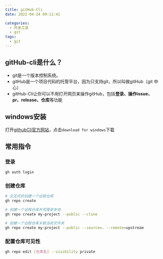 ```yaml
---
title: gitHub-Cli
date: 2022-04-24 09:11:41

categories:
  - 开发工具
  - git
tags:
  - git
---
```




## gitHub-cli是什么？

-   git是一个版本控制系统。
-   gitHub是一个项目代码的托管平台，因为只支持git，所以叫做gitHub（git 中心）
-   gitHub-Cli让你可以不用打开网页来操作gitHub，包括**登录、操作issue、pr、release、仓库**等功能

## windows安装
打开[githubCli官方网站](https://cli.github.com/)，点击`download for windows`下载


## 常用指令

### 登录
```bash
gh auth login
```

###  创建仓库
```bash
# 交互式的创建一个远程仓库
gh repo create

# 创建一个远程仓库并克隆至本地
gh repo create my-project --public --clone

# 创建一个远程仓库关联当前文件夹
gh repo create my-project --public --source=. --remote=upstream
```

### 配置仓库可见性

```bash
gh repo edit [仓库名] --visibility private
```